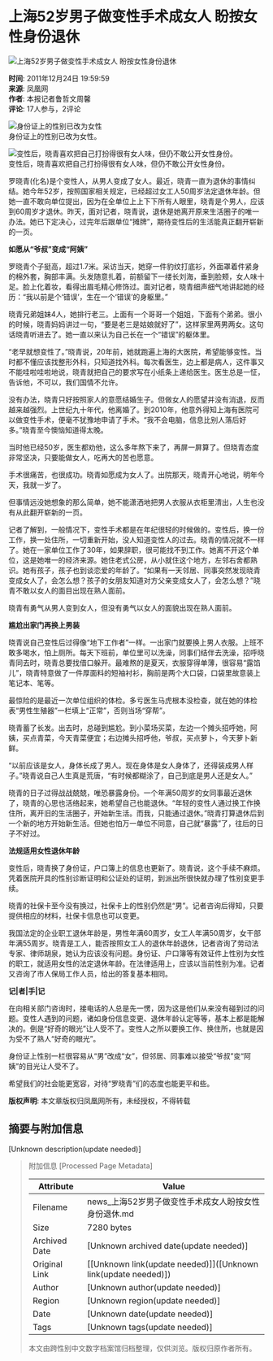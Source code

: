 # 上海52岁男子做变性手术成女人 盼按女性身份退休

![ 上海52岁男子做变性手术成女人 盼按女性身份退休](//x0.ifengimg.com/ucms/2019_38/AC5B8A2AE18AB61C7067AFFDBBCD12D16295DDA2_w121_h75.jpg)

**时间**: 2011年12月24日 19:59:59  
**来源**: 凤凰网  
**作者**: 本报记者鲁哲文周馨  
**评论**: 17人参与，2评论  

![身份证上的性别已改为女性](http://res.news.ifeng.com/35a6e2239f497442/2011/1224/ori_4ef5be4b521dd.jpeg)  
身份证上的性别已改为女性。

![变性后，晓青喜欢把自己打扮得很有女人味，但仍不敢公开女性身份。](http://res.news.ifeng.com/35a6e2239f497442/2011/1224/ori_4ef5be4de64aa.jpeg)  
变性后，晓青喜欢把自己打扮得很有女人味，但仍不敢公开女性身份。

罗晓青(化名)是个变性人，从男人变成了女人。最近，晓青一直为退休的事情纠结。她今年52岁，按照国家相关规定，已经超过女工人50周岁法定退休年龄。但她一直不敢向单位提出，因为在全单位上上下下所有人眼里，晓青是个男人，应该到60周岁才退休。昨天，面对记者，晓青说，退休是她离开原来生活圈子的唯一办法。她已下定决心，过完年后跟单位“摊牌”，期待变性后的生活能真正翻开崭新的一页。

**如愿从“爷叔”变成“阿姨”**

罗晓青个子挺高，超过1.7米。采访当天，她穿一件豹纹打底衫，外面罩着件紧身的棉外套，胸部丰满。头发随意扎着，前额留下一缕长刘海，垂到脸颊，女人味十足。脸上化着妆，看得出眉毛精心修饰过。面对记者，晓青细声细气地讲起她的经历：“我以前是个‘错误’，生在一个‘错误’的身躯里。”

晓青兄弟姐妹4人，她排行老三。上面有一个哥哥一个姐姐，下面有个弟弟。很小的时候，晓青妈妈讲过一句，“要是老三是姑娘就好了”，这样家里两男两女。这句话晓青听进去了。她一直以来认为自己长在一个“错误”的躯体里。

“老早就想变性了。”晓青说，20年前，她就跑遍上海的大医院，希望能够变性。当时都不懂应该找整形外科，只知道找外科。每次看医生，边上都是病人，这件事又不能哇啦哇啦地说，晓青就把自己的要求写在小纸条上递给医生。医生总是一怔，告诉他，不可以，我们国情不允许。

没有办法，晓青只好按照家人的意愿结婚生子。但做女人的愿望并没有消退，反而越来越强烈。上世纪九十年代，他离婚了。到2010年，他意外得知上海有医院可以做变性手术，便毫不犹豫地申请了手术。“我不会电脑，信息比别人落后好多。”晓青至今懊恼知道得太晚。

当时他已经50岁，医生都劝他，这么多年熬下来了，再屏一屏算了。但晓青态度非常坚决，只要能做女人，吃再大的苦也愿意。

手术很痛苦，也很成功。晓青如愿成为女人了。出院那天，晓青开心地说，明年今天，我就一岁了。

但事情远没她想象的那么简单，她不能潇洒地把男人衣服从衣柜里清出，人生也没有从此翻开崭新的一页。

记者了解到，一般情况下，变性手术都是在年纪很轻的时候做的。变性后，换一份工作，换一处住所，一切重新开始，没人知道变性人的过去。晓青的情况就不一样了。她在一家单位工作了30年，如果辞职，很可能找不到工作。她离不开这个单位，这是她唯一的经济来源。她住老式公房，从小就住这个地方，左邻右舍都熟识。她有孩子，孩子也到谈恋爱的年龄了。“如果有一天邻居、同事突然发现晓青变成女人了，会怎么想？孩子的女朋友知道对方父亲变成女人了，会怎么想？”晓青不敢以女人的面目出现在熟人面前。

晓青有勇气从男人变到女人，但没有勇气以女人的面貌出现在熟人面前。

**尴尬出家门再换上男装**

晓青说自己变性后过得像“地下工作者”一样。一出家门就要换上男人衣服。上班不敢多喝水，怕上厕所。每天下班前，单位里可以洗澡，同事们结伴去洗澡，招呼晓青同去时，晓青总要找借口躲开。最难熬的是夏天，衣服穿得单薄，很容易“露馅儿”，晓青特意做了一件厚面料的短袖衬衫，胸前是两个大口袋，口袋里故意装上笔记本、笔等。

最惊险的是最近一次单位组织的体检。多亏医生马虎根本没检查，就在她的体检表“男性生殖器”一栏填上“正常”，否则当场“穿帮”。

晓青蓄了长发。出去时，总碰到尴尬。到小菜场买菜，左边一个摊头招呼她，阿姨，买点青菜，今天青菜便宜；右边摊头招呼他，爷叔，买点萝卜，今天萝卜新鲜。

“以前应该是女人，身体长成了男人。现在身体是女人身体了，还得装成男人样子。”晓青说自己人生真是荒唐，“有时候都糊涂了，自己到底是男人还是女人。”

晓青的日子过得战战兢兢，唯恐暴露身份。一个年满50周岁的女同事最近退休了，晓青的心思也活络起来，她希望自己也能退休。“年轻的变性人通过换工作换住所，离开旧的生活圈子，开始新生活。而我，只能通过退休。”晓青打算退休后到一个新的地方开始新生活。但她也怕万一单位不同意，自己就“暴露”了，往后的日子不好过。

**法规适用女性退休年龄**

变性后，晓青换了身份证，户口簿上的信息也更新了。晓青说，这个手续不麻烦。凭着医院开具的性别诊断证明和公证处的证明，到派出所很快就办理了性别变更手续。

晓青的社保卡至今没有换过，社保卡上的性别仍然是“男”。记者咨询后得知，只要提供相应的材料，社保卡信息也可以变更。

我国法定的企业职工退休年龄是，男性年满60周岁，女工人年满50周岁，女干部年满55周岁。晓青是工人，能否按照女工人的退休年龄退休，记者咨询了劳动法专家、律师胡泉，她认为应该没有问题。身份证、户口簿等有效证件上性别为女性的职工，就适用女性的法定退休年龄。在法律适用上，应该以当前性别为准。记者又咨询了市人保局工作人员，给出的答复基本相同。

**记|者|手|记**

在向相关部门咨询时，接电话的人总是先一愣，因为这是他们从来没有碰到过的问题。变性人遇到的问题，诸如身份信息变更、退休年龄认定等等，基本上都是能解决的。倒是“好奇的眼光”让人受不了。变性人之所以要换工作、换住所，也就是因为受不了熟人“好奇的眼光”。

身份证上性别一栏很容易从“男”改成“女”，但邻居、同事难以接受“爷叔”变“阿姨”的目光让人受不了。

希望我们的社会能更宽容，对待“罗晓青”们的态度也能更平和些。

**版权声明**: 本文章版权归凤凰网所有，未经授权，不得转载

## 摘要与附加信息

<!-- tcd_abstract -->
[Unknown description(update needed)]
<!-- tcd_abstract_end -->

> 附加信息 [Processed Page Metadata]
>
> | Attribute       | Value                                  |
> |-----------------|----------------------------------------|
> | Filename        | news_上海52岁男子做变性手术成女人盼按女性身份退休.md                             |
> | Size            | 7280 bytes                           |
> | Archived Date   | [Unknown archived date(update needed)]                             |
> | Original Link   | [[Unknown link(update needed)]]([Unknown link(update needed)])                       |
> | Author          | [Unknown author(update needed)]                               |
> | Region          | [Unknown region(update needed)]                               |
> | Date            | [Unknown date(update needed)]                                 |
> | Tags            | [Unknown tags(update needed)]                                 |
>
> 本文由跨性别中文数字档案馆归档整理，仅供浏览。版权归原作者所有。
>